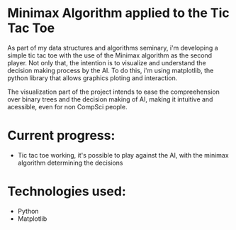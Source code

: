 # Minimax Algorithm applied to the Tic Tac Toe

As part of my data structures and algorithms seminary, i'm developing a simple tic tac toe with the use of the Minimax algorithm as the second player. Not only that, the intention is to visualize and understand the decision making process by the AI. To do this, i'm using matplotlib, the python library that allows graphics ploting and interaction.

The visualization part of the project intends to ease the compreehension over binary trees and the decision making of AI, making it intuitive and acessible, even for non CompSci people.

# Current progress:

- Tic tac toe working, it's possible to play against the AI, with the minimax algorithm determining the decisions

# Technologies used:

- Python
- Matplotlib
